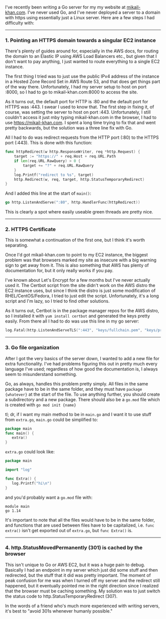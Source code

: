 I've recently been writing a Go server for my my website at [mikail-khan.com](https://mikail-khan.com). I've never used Go, and I've never deployed a server to a domain with https using essentially just a Linux server. Here are a few steps I had difficulty with:

___
### 1. Pointing an HTTPS domain towards a singular EC2 instance

There's plenty of guides around for, especially in the AWS docs, for routing the domain to an Elastic IP using AWS Load Balancers etc., but given that I don't want to pay anything, I just wanted to route everything to a single EC2 instance.

The first thing I tried was to just use the public IPv4 address of the instance in a Hosted Zone Record Set in AWS Route 53, and that does get things part of the way there. Unfortunately, I had my server setup to host on port :8000, so I had to go to mikail-khan.com:8000 to access the site. 

As it turns out, the default port for HTTP is :80 and the default port for HTTPS was :443. I swear I used to know that. The first step in fixing it, of course, was setting the server to host on port :443. Unfortunately, I still couldn't access it just mby typing mikail-khan.com in the browser, I had to use https://mikail-khan.com. I spent a long time trying to fix that and went pretty backwards, but the solution was a three line fix with Go.

All I had to do was redirect requests from the HTTP port (:80) to the HTTPS port (:443). This is done with this function:

```go
func httpRedirect(w http.ResponseWriter, req *http.Request) {
	target := "https://" + req.Host + req.URL.Path
	if len(req.URL.RawQuery) > 0 {
		target += "?" + req.URL.RawQuery
	}
	log.Printf("redirect to %s", target)
	http.Redirect(w, req, target, http.StatusTemporaryRedirect)
}
```

And I added this line at the start of `main()`:
```go
go http.ListenAndServe(":80", http.HandlerFunc(httpRedirect))
```

This is clearly a spot where easily useable green threads are pretty nice.
___

### 2. HTTPS Certificate

This is somewhat a continuation of the first one, but I think it's worth separating. 

Once I'd got mikail-khan.com to point to my EC2 instance, the biggest problem was that browsers marked my site as insecure with a big warning sign to get away from it. This is also something that AWS has plenty of documentation for, but it only really works if you pay. 

I've known about Let's Encrypt for a few months but I've never actually used it. The Certbot script from the site didn't work on the AWS distro the EC2 instance uses, but since I think the distro is just some modification of RHEL/CentOS/Fedora, I tried to just edit the script. Unfortunately, it's a long script and I'm lazy, so I tried to find other solutions.

As it turns out, Certbot is in the package manager repos for the AWS distro, so I installed it with `yum install certbot` and generated the keys pretty easily. From there all I had to do was use this line in my go server:
```go
log.Fatal(http.ListenAndServeTLS(":443", "keys/fullchain.pem", "keys/privkey.pem", server))
```
___

### 3. Go file organization

After I got the very basics of the server down, I wanted to add a new file for extra functionality. I've had problems figuring this out in pretty much every language I've used; regardless of how good the documentation is, I always seem to misunderstand something.

Go, as always, handles this problem pretty simply. All files in the same package have to be in the same folder, and they must have `package {whatever}` at the start of the file. To use anything further, you should create a subdirectory and a new package. There should also be a `go.mod` file which is created with `go mod init {name}`

tl; dr, if I want my main method to be in `main.go` and I want it to use stuff from `extra.go`,
`main.go` could be simplified to:
```go
package main
func main() {
   extra()
}
```

`extra.go` could look like:
```go
package main

import "log"

func Extra() {
   log.Printf("hi\n")
}
```

and you'd probably want a `go.mod` file with:
```
module main
go 1.14
```
It's important to note that all the files would have to be in the same folder, and functions that are used between files have to be capitalized, i.e. `func extra()` isn't get exported out of `extra.go`, but `func Extra()` is.

___

### 4. http.StatusMovedPermanently (301) is cached by the browser

This isn't unique to Go or AWS EC2, but it was a huge pain to debug. Basically I had an endpoint in my server which just did some stuff and then redirected, but the stuff that it did was pretty important. The moment of peak confusion for me was when I turned off my server and the redirect still happened, but it eventually pointed me in the right direction since I realized that the browser must be caching something. My solution was to just switch the status code to http.StatusTemporaryRedirect (307).

In the words of a friend who's much more experienced with writing servers, it's best to "avoid 301s whenever humanly possible."
